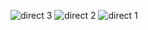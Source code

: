 ![direct 3](https://user-images.githubusercontent.com/80503808/206356812-b575d5ad-4935-40c3-9c2f-50e1d10cb539.png)
![direct 2](https://user-images.githubusercontent.com/80503808/206356813-512831dc-84fc-431b-a8f7-5cb3615b7645.png)
![direct 1](https://user-images.githubusercontent.com/80503808/206356819-bee730ba-d3a1-4ad2-93ae-641f0da34e95.png)
